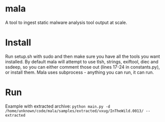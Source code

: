 # mala
A tool to ingest static malware analysis tool output at scale.

# Install
Run setup.sh with sudo and then make sure you have all the tools you want installed.
By default mala will attempt to use tlsh, strings, exiftool, diec and ssdeep, so you can either comment those out (lines 17-24 in constants.py), or install them.
Mala uses subprocess - anything you can run, it can run.

# Run
Example with extracted archive:
`python main.py -d /home/unknown/code/mala/samples/extracted/vxug/InTheWild.0013/ --extracted`

